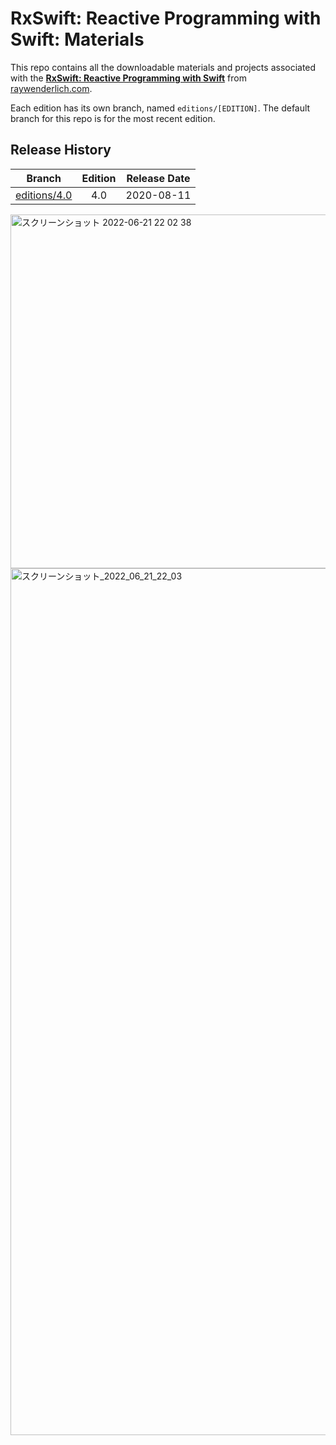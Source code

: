 # RxSwift: Reactive Programming with Swift: Materials

This repo contains all the downloadable materials and projects associated with the **[RxSwift: Reactive Programming with Swift](https://store.raywenderlich.com/products/rxswift)** from [raywenderlich.com](https://www.raywenderlich.com).

Each edition has its own branch, named `editions/[EDITION]`. The default branch for this repo is for the most recent edition.

## Release History

| Branch                                                                           | Edition | Release Date |
| -------------------------------------------------------------------------------- |:-------:|:------------:|
| [editions/4.0](https://github.com/raywenderlich/rxs-materials/tree/editions/4.0) | 4.0     | 2020-08-11   |


<img width="566" alt="スクリーンショット 2022-06-21 22 02 38" src="https://user-images.githubusercontent.com/47273077/174805700-84041c0d-ccd2-423b-bdd5-cbd69e047a8a.png">

<img width="1387" alt="スクリーンショット_2022_06_21_22_03" src="https://user-images.githubusercontent.com/47273077/174805801-4ff35fa1-0078-4750-bdb7-66183cdce1ef.png">

